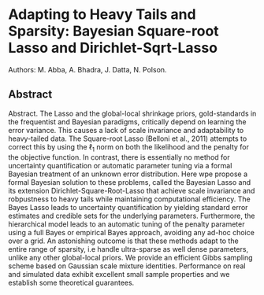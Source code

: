 # Adapting to Heavy Tails and Sparsity: Bayesian Square-root Lasso and Dirichlet-Sqrt-Lasso

Authors: M. Abba, A. Bhadra, J. Datta, N. Polson. 

## Abstract 
Abstract. The Lasso and the global-local shrinkage priors, gold-standards in the frequentist and Bayesian paradigms, critically depend on learning the error variance. This causes a lack of scale invariance and adaptability to heavy-tailed data. The Square-root Lasso (Belloni et al., 2011) attempts to correct this by using the $\ell_1$ norm on both the likelihood and the penalty for the objective function. In contrast, there is essentially no method for uncertainty quantification or automatic parameter tuning via a formal Bayesian treatment of an unknown error distribution. Here wpe propose a formal Bayesian solution to these problems, called the Bayesian Lasso and its extension Dirichlet-Square-Root-Lasso that achieve scale invariance and robpustness to heavy tails while maintaining computational efficiency. The Bayes Lasso leads to uncertainty quantification by yielding standard error estimates and credible sets for the underlying parameters. Furthermore, the hierarchical model leads to an automatic tuning of the penalty parameter using a full Bayes or empirical Bayes approach, avoiding any ad-hoc choice over a grid. An astonishing outcome is that these methods adapt to the entire range of sparsity, i.e handle ultra-sparse as well dense parameters, unlike any other global-local priors. We provide an efficient Gibbs sampling scheme based on Gaussian scale mixture identities. Performance on real and simulated data exhibit excellent small sample
properties and we establish some theoretical guarantees.
